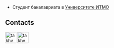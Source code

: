 * Студент бакалавриата в [Университете ИТМО](https://itmo.ru/)



## Contacts
<p align="left">
  <a href="https://t.me/skdjant" target="_blank" rel="noreferrer"> <img align="left" alt="takhv | Telegram" width="36px" src="https://upload.wikimedia.org/wikipedia/commons/thumb/8/83/Telegram_2019_Logo.svg/2048px-Telegram_2019_Logo.svg.png"/></a>
  <a href="https://vk.com/shigarakitenko" target="_blank" rel="noreferrer"> <img align="left" alt="takhv | VK" width="36px" src="https://upload.wikimedia.org/wikipedia/commons/2/21/VK.com-logo.svg"/> </a>
</p>
<br />  
<br />  


